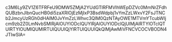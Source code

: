 c3M6Ly9ZV1Z6TFRFeU9DMW5ZMjA2YUdGTlRFMVlhWEpDZVc0MmNrZFdhQUBzbnJlbnQucHB0di5zaXRlOjEzMjIxP3BsdWdpbj1vYmZzLWxvY2FsJTNCb2JmcyUzRGh0dHAlM0JvYmZzLWhvc3QlM0QzNTAyOWE1MTVmYTcubWljcm9zb2Z0LmNvbSMlRjAlOUYlODclQUYlRjAlOUYlODclQjUlMjAlRTYlOTclQTUlRTYlOUMlQUMlRTUlQUUlQjYlRTUlQUUlQkQlMjAwMiVFNCVCOCVBODN4JTIwSlA=
